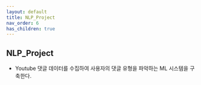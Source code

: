 ```yaml
---
layout: default
title: NLP_Project
nav_order: 6
has_children: true
---
```




## NLP_Project

- Youtube 댓글 데이터를 수집하여 사용자의 댓글 유형을 파악하는 ML 시스템을 구축한다.
